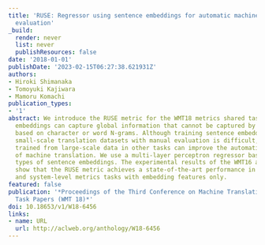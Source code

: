 ```yaml
---
title: 'RUSE: Regressor using sentence embeddings for automatic machine translation
  evaluation'
_build:
  render: never
  list: never
  publishResources: false
date: '2018-01-01'
publishDate: '2023-02-15T06:27:38.621931Z'
authors:
- Hiroki Shimanaka
- Tomoyuki Kajiwara
- Mamoru Komachi
publication_types:
- '1'
abstract: We introduce the RUSE metric for the WMT18 metrics shared task. Sentence
  embeddings can capture global information that cannot be captured by local features
  based on character or word N-grams. Although training sentence embeddings using
  small-scale translation datasets with manual evaluation is difficult, sentence embeddings
  trained from large-scale data in other tasks can improve the automatic evaluation
  of machine translation. We use a multi-layer perceptron regressor based on three
  types of sentence embeddings. The experimental results of the WMT16 and WMT17 datasets
  show that the RUSE metric achieves a state-of-the-art performance in both segment-
  and system-level metrics tasks with embedding features only.
featured: false
publication: '*Proceedings of the Third Conference on Machine Translation: Shared
  Task Papers (WMT 18)*'
doi: 10.18653/v1/W18-6456
links:
- name: URL
  url: http://aclweb.org/anthology/W18-6456
---
```


